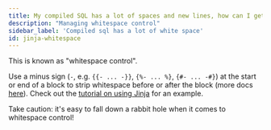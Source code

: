 ```yaml
---
title: My compiled SQL has a lot of spaces and new lines, how can I get rid of it?
description: "Managing whitespace control"
sidebar_label: 'Compiled sql has a lot of white space'
id: jinja-whitespace
---
```


This is known as "whitespace control".

Use a minus sign (`-`, e.g. `{{- ... -}}`, `{%- ... %}`, `{#- ... -#}`) at the start or end of a block to strip whitespace before or after the block (more docs [here](https://jinja.palletsprojects.com/page/templates/#whitespace-control)). Check out the [tutorial on using Jinja](using-jinja#use-whitespace-control-to-tidy-up-compiled-code) for an example.

Take caution: it's easy to fall down a rabbit hole when it comes to whitespace control!
